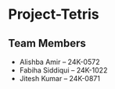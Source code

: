 # Project-Tetris

## Team Members
- Alishba Amir – 24K-0572  
- Fabiha Siddiqui – 24K-1022  
- Jitesh Kumar – 24K-0871  
